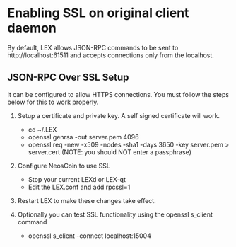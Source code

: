 Enabling SSL on original client daemon
======================================
By default, LEX allows JSON-RPC commands to be sent to http://localhost:61511
and accepts connections only from the localhost.

JSON-RPC Over SSL Setup
-----------------------
It can be configured to allow HTTPS connections.  You must follow the steps below
for this to work properly.

1. Setup a certificate and private key.  A self signed certificate will work.
    * cd ~/.LEX
    * openssl genrsa -out server.pem 4096
    * openssl req -new -x509 -nodes -sha1 -days 3650 -key server.pem > server.cert
    (NOTE: you should NOT enter a passphrase)

2. Configure NeosCoin to use SSL
    * Stop your current LEXd or LEX-qt
    * Edit the LEX.conf and add
      rpcssl=1

3. Restart LEX to make these changes take effect.

4. Optionally you can test SSL functionality using the openssl s_client command
    * openssl s_client -connect localhost:15004
